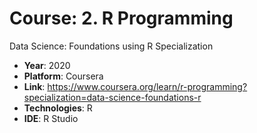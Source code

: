 # Course: 2. R Programming
Data Science: Foundations using R Specialization

- **Year**: 2020
- **Platform**: Coursera
- **Link**: https://www.coursera.org/learn/r-programming?specialization=data-science-foundations-r
- **Technologies**: R
- **IDE**: R Studio

